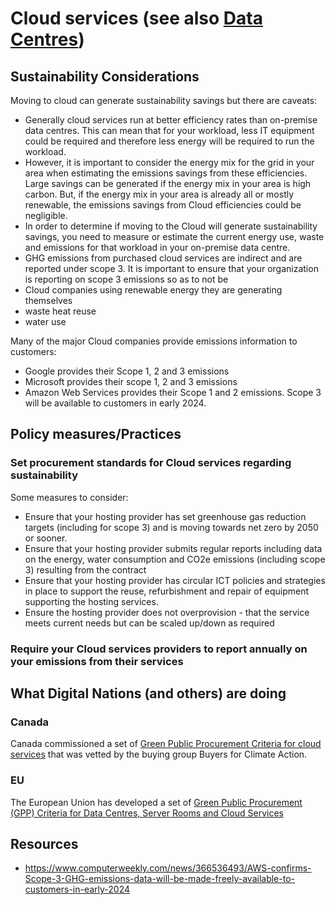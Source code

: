 # Cloud services (see also [Data Centres](data-centres.md))
## Sustainability Considerations
Moving to cloud can generate sustainability savings but there are caveats:
- Generally cloud services run at better efficiency rates than on-premise data centres. This can mean that for your workload, less IT equipment could be required and therefore less energy will be required to run the workload.
- However, it is important to consider the energy mix for the grid in your area when estimating the emissions savings from these efficiencies. 
Large savings can be generated if the energy mix in your area is high carbon.
But, if the energy mix in your area is already all or mostly renewable, the emissions savings from Cloud efficiencies could be negligible.
- In order to determine if moving to the Cloud will generate sustainability savings, you need to measure or estimate the current energy use, waste and emissions for that workload in your on-premise data centre. 
- GHG emissions from purchased cloud services are indirect and are reported under scope 3. It is important to ensure that your organization is reporting on scope 3 emissions so as to not be  
- Cloud companies using renewable energy they are generating themselves
- waste heat reuse
- water use

Many of the major Cloud companies provide emissions information to customers:
- Google provides their Scope 1, 2 and 3 emissions
- Microsoft provides their scope 1, 2 and 3 emissions
- Amazon Web Services provides their Scope 1 and 2 emissions. Scope 3 will be available to customers in early 2024.


## Policy measures/Practices

### Set procurement standards for Cloud services regarding sustainability
Some measures to consider:
- Ensure that your hosting provider has set greenhouse gas reduction targets (including for scope 3) and is moving towards net zero by 2050 or sooner.
- Ensure that your hosting provider submits regular reports including data on the energy, water consumption and CO2e emissions (including scope 3) resulting from the contract
- Ensure that your hosting provider has circular ICT policies and strategies in place to support the reuse, refurbishment and repair of equipment supporting the hosting services.
- Ensure the hosting provider does not overprovision - that the service meets current needs but can be scaled up/down as required

  
### Require your Cloud services providers to report annually on your emissions from their services

## What Digital Nations (and others) are doing
### Canada
Canada commissioned a set of [Green Public Procurement Criteria for cloud services](https://www.ecpar.org/sites/ecpar.org/files/documents/gpp_criteria_cloud_services_def_en_2022_1.pdf) that was vetted by the buying group Buyers for Climate Action. 

### EU
The European Union has developed a set of [Green Public Procurement (GPP) Criteria for Data Centres, Server Rooms and Cloud Services](https://publications.jrc.ec.europa.eu/repository/handle/JRC118558)

## Resources
- https://www.computerweekly.com/news/366536493/AWS-confirms-Scope-3-GHG-emissions-data-will-be-made-freely-available-to-customers-in-early-2024
